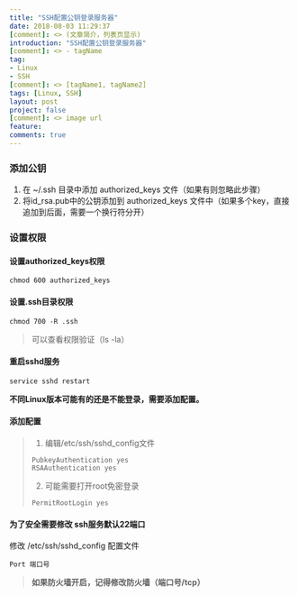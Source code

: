 ```yaml
---
title: "SSH配置公钥登录服务器"
date: 2018-08-03 11:29:37
[comment]: <> (文章简介，列表页显示)
introduction: "SSH配置公钥登录服务器"
[comment]: <> - tagName
tag:
- Linux
- SSH
[comment]: <> [tagName1, tagName2]
tags: [Linux, SSH]
layout: post
project: false
[comment]: <> image url
feature: 
comments: true
---
```


### 添加公钥
1. 在 ~/.ssh 目录中添加 authorized_keys 文件（如果有则忽略此步骤）
2. 将id_rsa.pub中的公钥添加到 authorized_keys 文件中（如果多个key，直接追加到后面，需要一个换行符分开）

### 设置权限

#### 设置authorized_keys权限

```objc
chmod 600 authorized_keys
```

#### 设置.ssh目录权限

```objc
chmod 700 -R .ssh
```

> 可以查看权限验证（ls -la）

#### 重启sshd服务

```objc
service sshd restart
```

**不同Linux版本可能有的还是不能登录，需要添加配置。**

#### 添加配置

> 1. 编辑/etc/ssh/sshd_config文件
> 
> ```objc
> PubkeyAuthentication yes
> RSAAuthentication yes
> ```
> 
> 2. 可能需要打开root免密登录
> 
> ```objc
> PermitRootLogin yes
> ```

#### 为了安全需要修改 ssh服务默认22端口

修改 /etc/ssh/sshd_config 配置文件

```objc
Port 端口号
```

> **如果防火墙开启，记得修改防火墙（端口号/tcp）**
